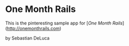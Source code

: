 # One Month Rails

This is the pinteresting sample app for
[*One Month Rails*] (http://onemonthrails.com)

by Sebastian DeLuca